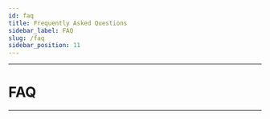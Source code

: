 ```yaml
---
id: faq
title: Frequently Asked Questions
sidebar_label: FAQ
slug: /faq
sidebar_position: 11
---
```


---
# FAQ
---
